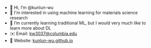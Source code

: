 - 👋 Hi, I’m @kunlun-wu
- 👀 I'm interested in using machine learning for materials science research
- 🌱 I’m currently learning traditional ML, but I would very much like to learn more about DL
- ✉️ Email: kw3037@columbia.edu
- 📰 Website: [kunlun-wu.github.io](https://kunlun-wu.github.io/)


<!---
kunlun-wu/kunlun-wu is a ✨ special ✨ repository because its `README.md` (this file) appears on your GitHub profile.
You can click the Preview link to take a look at your changes.
--->
